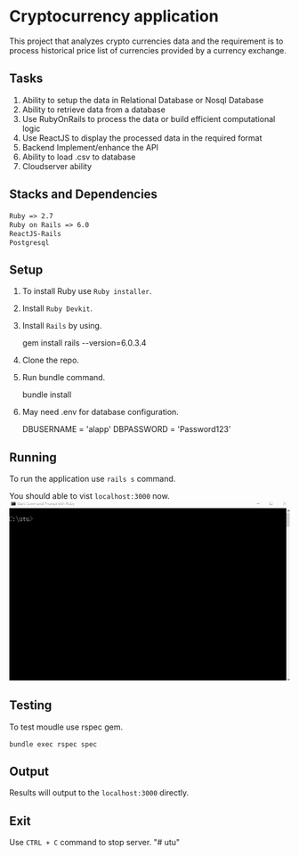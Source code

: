 # Cryptocurrency application
This project that analyzes crypto currencies data and the requirement is to process historical price list of currencies provided by a currency exchange.

## Tasks
1.  Ability to setup the data in Relational Database or Nosql Database
2.  Ability to retrieve data from a database
3.  Use RubyOnRails to process the data or build efficient computational logic
4.  Use ReactJS to display the processed data in the required format
5.  Backend Implement/enhance the API
6.  Ability to load .csv to database
7.  Cloudserver ability

## Stacks and Dependencies
    Ruby => 2.7
    Ruby on Rails => 6.0
    ReactJS-Rails
    Postgresql

## Setup
1.  To install Ruby use `Ruby installer`.
2.  Install `Ruby Devkit`.
3.  Install `Rails` by using.

    gem install rails --version=6.0.3.4

4.  Clone the repo.
5.  Run bundle command.
  
    bundle install

6.  May need .env for database configuration.

    DBUSERNAME = 'alapp'
    DBPASSWORD = 'Password123'
  
## Running
To run the application use `rails s` command.

You should able to vist `localhost:3000` now.
![image](https://github.com/lexlex47/utu/blob/main/pics/start%20server.gif)

## Testing
To test moudle use rspec gem.
    
    bundle exec rspec spec

## Output
Results will output to the `localhost:3000` directly.

## Exit
Use `CTRL + C` command to stop server.
"# utu" 
